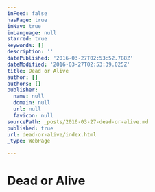 ```yaml
---
inFeed: false
hasPage: true
inNav: true
inLanguage: null
starred: true
keywords: []
description: ''
datePublished: '2016-03-27T02:53:52.788Z'
dateModified: '2016-03-27T02:53:39.025Z'
title: Dead or Alive
author: []
authors: []
publisher:
  name: null
  domain: null
  url: null
  favicon: null
sourcePath: _posts/2016-03-27-dead-or-alive.md
published: true
url: dead-or-alive/index.html
_type: WebPage

---
```

# Dead or Alive
